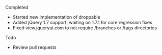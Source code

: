 Completed

* Started new implementation of droppable
* Added jQuery 1.7 support, waiting on 1.7.1 for core regression fixes
* Fixed view.jqueryui.com to not require /branches or /tags directories

Todo

* Review pull requests
